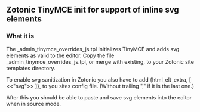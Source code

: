 ## Zotonic TinyMCE init for support of inline svg elements

### What it is

The _admin_tinymce_overrides_js.tpl initializes TinyMCE and adds svg
elements as valid to the editor.
Copy the file _admin_tinymce_overrides_js.tpl, or merge with existing,
to your Zotonic site templates directory.

To enable svg sanitization in Zotonic you also have to add
{html_elt_extra, [ <<"svg">> ]},
to you sites config file. (Without trailing "," if it is the last one.)

After this you should be able to paste and save svg elements into the
editor when in source mode.

